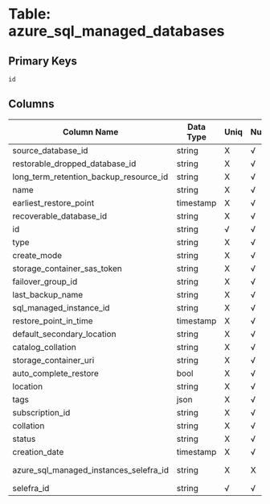 # Table: azure_sql_managed_databases

## Primary Keys 

```
id
```


## Columns 

|  Column Name   |  Data Type  | Uniq | Nullable | Description | 
|  ----  | ----  | ----  | ----  | ---- | 
| source_database_id | string | X | √ |  | 
| restorable_dropped_database_id | string | X | √ |  | 
| long_term_retention_backup_resource_id | string | X | √ |  | 
| name | string | X | √ |  | 
| earliest_restore_point | timestamp | X | √ |  | 
| recoverable_database_id | string | X | √ |  | 
| id | string | √ | √ |  | 
| type | string | X | √ |  | 
| create_mode | string | X | √ |  | 
| storage_container_sas_token | string | X | √ |  | 
| failover_group_id | string | X | √ |  | 
| last_backup_name | string | X | √ |  | 
| sql_managed_instance_id | string | X | √ |  | 
| restore_point_in_time | timestamp | X | √ |  | 
| default_secondary_location | string | X | √ |  | 
| catalog_collation | string | X | √ |  | 
| storage_container_uri | string | X | √ |  | 
| auto_complete_restore | bool | X | √ |  | 
| location | string | X | √ |  | 
| tags | json | X | √ |  | 
| subscription_id | string | X | √ |  | 
| collation | string | X | √ |  | 
| status | string | X | √ |  | 
| creation_date | timestamp | X | √ |  | 
| azure_sql_managed_instances_selefra_id | string | X | X | fk to azure_sql_managed_instances.selefra_id | 
| selefra_id | string | √ | √ | primary keys value md5 | 


